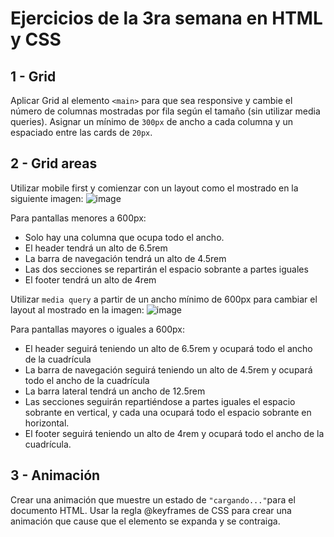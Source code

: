 # Ejercicios de la 3ra semana en HTML y CSS

## 1 - Grid
Aplicar Grid al elemento `<main>` para que sea responsive y cambie el número de columnas mostradas por fila según el tamaño (sin utilizar media queries). Asignar un mínimo de `300px` de ancho a cada columna y un espaciado entre las cards de `20px`.

## 2 - Grid areas
Utilizar mobile first y comienzar con un layout como el mostrado en la siguiente imagen:
![image](https://github.com/GustavoBozzano/Ejercicios-Extras-Semanales/assets/144045426/56be62e4-2b02-432c-b32a-c2d506683e8d)

Para pantallas menores a 600px:

- Solo hay una columna que ocupa todo el ancho.
- El header tendrá un alto de 6.5rem
- La barra de navegación tendrá un alto de 4.5rem
- Las dos secciones se repartirán el espacio sobrante a partes iguales
- El footer tendrá un alto de 4rem

Utilizar `media query` a partir de un ancho mínimo de 600px para cambiar el layout al mostrado en la imagen:
![image](https://github.com/GustavoBozzano/Ejercicios-Extras-Semanales/assets/144045426/f4ac3aac-ad50-41f8-ae6b-d41487611824)

Para pantallas mayores o iguales a 600px:

- El header seguirá teniendo un alto de 6.5rem y ocupará todo el ancho de la cuadrícula
- La barra de navegación seguirá teniendo un alto de 4.5rem y ocupará todo el ancho de la cuadrícula
- La barra lateral tendrá un ancho de 12.5rem
- Las secciones seguirán repartiéndose a partes iguales el espacio sobrante en vertical, y cada una ocupará todo el espacio sobrante en horizontal.
- El footer seguirá teniendo un alto de 4rem y ocupará todo el ancho de la cuadrícula.

## 3 - Animación
Crear una animación que muestre un estado de `"cargando..."`para el documento HTML. Usar la regla @keyframes de CSS para crear una animación que cause que el elemento se expanda y se contraiga.
